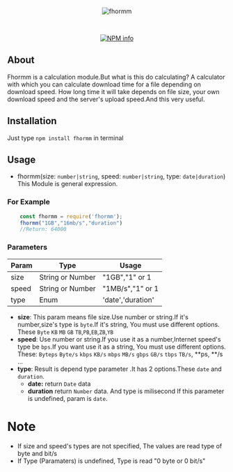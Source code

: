 <div align="center">
 <br />
 <p>
    <a><img src="https://i.hizliresim.com/zM9927.png" alt= "fhormm"></a>
 </p>    
 <br />   
 <p>
   <a href="https://nodei.co/npm/fhormm/"><img src="https://nodei.co/npm/fhormm.png" alt="NPM info"></a>
 </p>
</div>

## About
   Fhormm is a calculation module.But what is this do calculating?
   A calculator with which you can calculate download time for a file depending on download speed.
   How long time it will take depends on file size, your own download speed and the server's upload speed.And this very useful.

## Installation
Just type `npm install fhormm` in terminal
## Usage
- fhormm(size: `number|string`, speed: `number|string`, type: `date|duration`)
    This Module is general expression.
### For Example
```js
    const fhormm = require('fhormm');
    fhormm("1GB","16mb/s","duration")
    //Return: 64000
```
### Parameters
|Param|Type|Usage|
| --- | --- | --- |
| size | String or Number | "1GB","1" or 1 |
| speed | String or Number |"1MB/s","1" or 1 |
| type | Enum | 'date','duration' |
- **size**: This param means file size.Use number or string.If it's number,size's type is `byte`.If it's string, You must use different options. These `Byte` `KB` `MB` `GB` `TB`,`PB`,`EB`,`ZB`,`YB`
- **speed**: Use number or string.If you use it as a number,Internet speed's type be `bps`.If you want use it as a string, You must use different options. These: `Byteps` `Byte/s` `kbps` `KB/s` `mbps` `MB/s` `gbps` `GB/s` `tbps` `TB/s`, **ps, **/s ...
- **type**: Result is depend type parameter .It has 2 options.These `date` and `duration`.
    - **date:** return `Date` data
    - **duration** return `Number` data. And type is milisecond
If this parameter is undefined, param is `date`.

# Note
- If size and speed's types are not specified, The values ​​are read type of byte and bit/s
- If Type (Paramaters) is undefined, Type is read "0 byte or 0 bit/s"